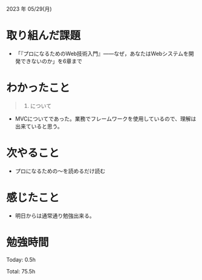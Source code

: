 2023 年 05/29(月)

# 取り組んだ課題

* 「『プロになるためのWeb技術入門』――なぜ，あなたはWebシステムを開発できないのか」を6章まで

# わかったこと

> 1. について

* MVCについてであった。業務でフレームワークを使用しているので、理解は出来ていると思う。

# 次やること

* プロになるための〜を読めるだけ読む

# 感じたこと

* 明日からは通常通り勉強出来る。

# 勉強時間

Today: 0.5h

Total: 75.5h
